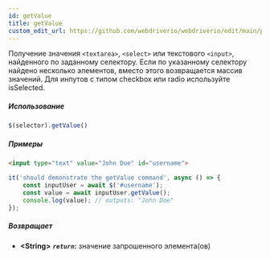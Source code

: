 ```yaml
---
id: getValue
title: getValue
custom_edit_url: https://github.com/webdriverio/webdriverio/edit/main/packages/webdriverio/src/commands/element/getValue.ts
---
```


Получение значения `<textarea>`, `<select>` или текстового `<input>`, найденного по заданному селектору.
Если по указанному селектору найдено несколько элементов, вместо этого возвращается массив значений.
Для инпутов с типом checkbox или radio используйте isSelected.

##### Использование

```js
$(selector).getValue()
```

##### Примеры

```html title="index.html"
<input type="text" value="John Doe" id="username">
```

```js title="getValue.js"
it('should demonstrate the getValue command', async () => {
    const inputUser = await $('#username');
    const value = await inputUser.getValue();
    console.log(value); // outputs: "John Doe"
});
```

##### Возвращает

- **&lt;String&gt;**
            **<code><var>return</var></code>:**   значение запрошенного элемента(ов)